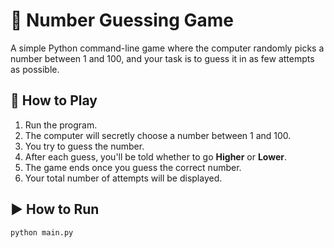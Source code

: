 # 🎯 Number Guessing Game

A simple Python command-line game where the computer randomly picks a number between 1 and 100, and your task is to guess it in as few attempts as possible.

## 🚀 How to Play

1. Run the program.
2. The computer will secretly choose a number between 1 and 100.
3. You try to guess the number.
4. After each guess, you'll be told whether to go **Higher** or **Lower**.
5. The game ends once you guess the correct number.
6. Your total number of attempts will be displayed.

## ▶️ How to Run

```bash
python main.py
